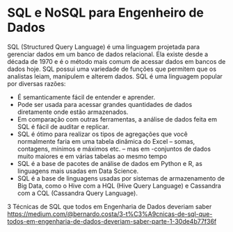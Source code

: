 # SQL e NoSQL para Engenheiro de Dados
SQL (Structured Query Language) é uma linguagem projetada para gerenciar dados em um banco de dados relacional. Ela existe desde a década de 1970 e é o método mais comum de acessar dados em bancos de dados hoje. SQL possui uma variedade de funções que permitem que os analistas leiam, manipulem e alterem dados. SQL é uma linguagem popular por diversas razões:

- É semanticamente fácil de entender e aprender.
- Pode ser usada para acessar grandes quantidades de dados diretamente onde estão armazenados.
- Em comparação com outras ferramentas, a análise de dados feita em SQL é fácil de auditar e replicar. 
- SQL é ótimo para realizar os tipos de agregações que você normalmente faria em uma tabela dinâmica do Excel – somas, contagens, mínimos e máximos etc. – mas em -conjuntos de dados muito maiores e em várias tabelas ao mesmo tempo
- SQL é a base de pacotes de análise de dados em Python e R, as linguagens mais usadas em Data Science.
- SQL é a base de linguagens usadas por sistemas de armazenamento de Big Data, como o Hive com a HQL (Hive Query Language) e Cassandra com a CQL (Cassandra Query Language).

3 Técnicas de SQL que todos em Engenharia de Dados deveriam saber
https://medium.com/@bernardo.costa/3-t%C3%A9cnicas-de-sql-que-todos-em-engenharia-de-dados-deveriam-saber-parte-1-30de4b77f36f
